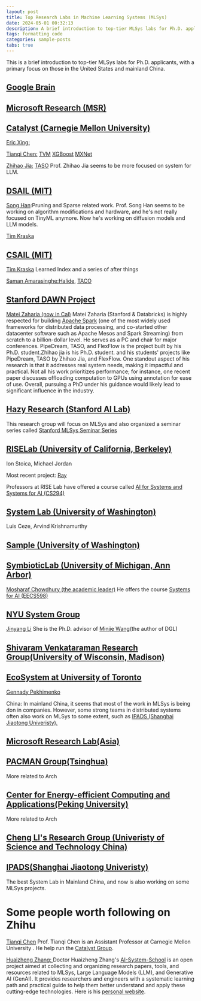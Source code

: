 ```yaml
---
layout: post
title: Top Research Labs in Machine Learning Systems (MLSys)
date: 2024-05-01 00:32:13
description: A brief introduction to top-tier MLSys labs for Ph.D. applicants.
tags: formatting code
categories: sample-posts
tabs: true
---
```

This is a brief introduction to top-tier MLSys labs for Ph.D. applicants, with a primary focus on those in the United States and mainland China.

## [Google Brain](https://research.google/)

## [Microsoft Research (MSR)](https://www.microsoft.com/en-us/research/)


## [Catalyst (Carnegie Mellon University)](https://catalyst.cs.cmu.edu/)
[Eric Xing:](https://www.cs.cmu.edu/~epxing/)

[Tianqi Chen:](https://tqchen.com/) [TVM](https://www.usenix.org/conference/osdi18/presentation/chen) [XGBoost](https://arxiv.org/abs/1603.02754) [MXNet](https://www.arxiv.org/abs/1512.01274)

[Zhihao Jia:](https://www.cs.cmu.edu/~zhihaoj2/) [TASO](chrome-extension://efaidnbmnnnibpcajpcglclefindmkaj/https://cs.stanford.edu/~padon/taso-sosp19.pdf) Prof. Zhihao Jia seems to be more focused on system for LLM.


## [DSAIL (MIT)](https://dsail.csail.mit.edu/)
[Song Han](https://hanlab.mit.edu/songhan):Pruning and Sparse related work. Prof. Song Han seems to be working on algorithm modifications and hardware, and he's not really focused on TinyML anymore. Now he's working on diffusion models and LLM models.

[Tim Kraska](https://people.csail.mit.edu/kraska/)


## [CSAIL (MIT)](https://www.csail.mit.edu/)
[Tim Kraska](https://people.csail.mit.edu/kraska/) Learned Index and a series of after things

[Saman Amarasinghe:](https://www.csail.mit.edu/person/saman-amarasinghe)[Halide](chrome-extension://efaidnbmnnnibpcajpcglclefindmkaj/https://people.csail.mit.edu/jrk/halide-pldi13.pdf), [TACO](https://tacos.libraries.mit.edu/)

## [Stanford DAWN Project](https://dawn.cs.stanford.edu/)
[Matei Zaharia (now in Cal)](https://people.eecs.berkeley.edu/~matei/) Matei Zaharia (Stanford & Databricks) is highly respected for building [Apache Spark](https://spark.apache.org/) (one of the most widely used frameworks for distributed data processing, and co-started other datacenter software such as Apache Mesos and Spark Streaming) from scratch to a billion-dollar level. He serves as a PC and chair for major conferences. PipeDream, TASO, and FlexFlow is the project built by his Ph.D. student.Zhihao jia is his Ph.D. student. and  his students' projects like PipeDream, TASO by Zhihao Jia, and FlexFlow. One standout aspect of his research is that it addresses real system needs, making it impactful and practical. Not all his work prioritizes performance; for instance, one recent paper discusses offloading computation to GPUs using annotation for ease of use. Overall, pursuing a PhD under his guidance would likely lead to significant influence in the industry.

## [Hazy Research (Stanford AI Lab)](https://hazyresearch.stanford.edu/index)
This research group will focus on MLSys and also organized a seminar series called [Stanford MLSys Seminar Series](https://mlsys.stanford.edu/)

## [RISELab (University of California, Berkeley)](https://rise.cs.berkeley.edu/)
Ion Stoica, Michael Jordan

Most recent project: [Ray](https://rise.cs.berkeley.edu/projects/ray/)

Professors at RISE Lab have offered a course called [AI for Systems and Systems for AI (CS294)](https://ucbrise.github.io/cs294-ai-sys-fa19/)

## [System Lab (University of Washington)](https://www.cs.washington.edu/research/systems)
Luis Ceze, Arvind Krishnamurthy

## [Sample (University of Washington)](https://sampl.cs.washington.edu/)

## [SymbioticLab (University of Michigan, Ann Arbor)](https://symbioticlab.org/)
[Mosharaf Chowdhury (the academic leader)](https://www.mosharaf.com/) He offers the course [Systems for AI (EECS598)](https://github.com/mosharaf/eecs598/tree/w21-ai)


## [NYU System Group](http://www.news.cs.nyu.edu/)
[Jinyang Li](https://cims.nyu.edu/people/profiles/LI_Jinyang.html) She is the Ph.D. advisor of [Minjie Wang](https://jermainewang.github.io/)(the author of DGL)

## [Shivaram Venkataraman Research Group(University of Wisconsin, Madison)](https://shivaram.org/)


## [EcoSystem at University of Toronto](https://www.cs.toronto.edu/ecosystem/)
[Gennady Pekhimenko](https://www.cs.toronto.edu/~pekhimenko/)


China:
In mainland China, it seems that most of the work in MLSys is being don in companies. However, some strong teams in distributed systems often also work on MLSys to some extent, such as [IPADS (Shanghai Jiaotong Univeristy).](https://ipads.se.sjtu.edu.cn/zh/index.html)

## [Microsoft Research Lab(Asia)](https://www.microsoft.com/en-us/research/group/systems-and-networking-research-group-asia/)

## [PACMAN Group(Tsinghua)](https://pacman.cs.tsinghua.edu.cn/)
More related to Arch

## [Center for Energy-efficient Computing and Applications(Peking University)](https://ceca.pku.edu.cn/people/index.htm)
More related to Arch

## [Cheng LI's Research Group (Univeristy of Science and Technology China)](http://staff.ustc.edu.cn/~chengli7)


## [IPADS(Shanghai Jiaotong Univeristy)](https://ipads.se.sjtu.edu.cn/zh/index.html)
The best System Lab in Mainland China, and now is also working on some MLSys projects.

# Some people worth following on Zhihu
[Tianqi Chen](https://www.zhihu.com/people/crowowrk) Prof. Tianqi Chen is an Assistant Professor at Carnegie Mellon University . He help run the [Catalyst Group](https://catalyst.cs.cmu.edu/).

[Huaizheng Zhang: ](https://www.zhihu.com/people/zhanghuaizheng) Doctor Huaizheng Zhang's [AI-System-School](https://github.com/HuaizhengZhang/AI-System-School) is an open project aimed at collecting and organizing research papers, tools, and resources related to MLSys, Large Language Models (LLM), and Generative AI (GenAI). It provides researchers and engineers with a systematic learning path and practical guide to help them better understand and apply these cutting-edge technologies. Here is his [personal website](https://huaizheng.xyz/).
